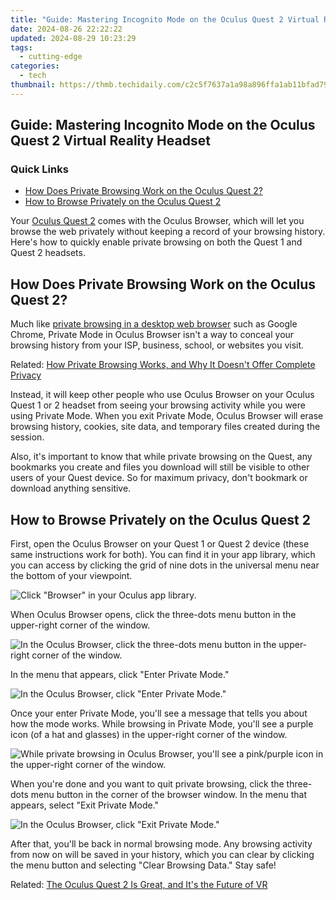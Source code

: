 ```yaml
---
title: "Guide: Mastering Incognito Mode on the Oculus Quest 2 Virtual Reality Headset"
date: 2024-08-26 22:22:22
updated: 2024-08-29 10:23:29
tags:
  - cutting-edge
categories:
  - tech
thumbnail: https://thmb.techidaily.com/c2c5f7637a1a98a896ffa1ab11bfad790f7bce8cef68212efe6eba279207bd77.jpg
---
```


## Guide: Mastering Incognito Mode on the Oculus Quest 2 Virtual Reality Headset

### Quick Links

* [How Does Private Browsing Work on the Oculus Quest 2?](https://extra-skills.techidaily.com/in-2024-navigating-the-world-of-lut-filters-for-obs-mastery/)
* [How to Browse Privately on the Oculus Quest 2](https://eaxpv-info.techidaily.com/unleash-creativity-unlimited-samples-of-50-youtube-banners-for-free-in-2024/)

 Your [Oculus Quest 2](https://youtube-sure.techidaily.com/024-approved-how-much-cash-can-you-score-for-watching-a-million-videos/) comes with the Oculus Browser, which will let you browse the web privately without keeping a record of your browsing history. Here's how to quickly enable private browsing on both the Quest 1 and Quest 2 headsets.

##  How Does Private Browsing Work on the Oculus Quest 2?

 Much like [private browsing in a desktop web browser](https://youtube-tips.techidaily.com/n-2024-decoding-t-series-online-earnings-stream/) such as Google Chrome, Private Mode in Oculus Browser isn't a way to conceal your browsing history from your ISP, business, school, or websites you visit.

Related: [How Private Browsing Works, and Why It Doesn't Offer Complete Privacy](https://youtube-tips.techidaily.com/n-2024-decoding-t-series-online-earnings-stream/) 

 Instead, it will keep other people who use Oculus Browser on your Oculus Quest 1 or 2 headset from seeing your browsing activity while you were using Private Mode. When you exit Private Mode, Oculus Browser will erase browsing history, cookies, site data, and temporary files created during the session.

 Also, it's important to know that while private browsing on the Quest, any bookmarks you create and files you download will still be visible to other users of your Quest device. So for maximum privacy, don't bookmark or download anything sensitive.

##  How to Browse Privately on the Oculus Quest 2

 First, open the Oculus Browser on your Quest 1 or Quest 2 device (these same instructions work for both). You can find it in your app library, which you can access by clicking the grid of nine dots in the universal menu near the bottom of your viewpoint.

![Click "Browser" in your Oculus app library.](https://static1.howtogeekimages.com/wordpress/wp-content/uploads/2021/12/oculus_browser_launch.jpg) 

 When Oculus Browser opens, click the three-dots menu button in the upper-right corner of the window.

![In the Oculus Browser, click the three-dots menu button in the upper-right corner of the window.](https://static1.howtogeekimages.com/wordpress/wp-content/uploads/2021/12/oculus_browser_three_dots.jpg) 

 In the menu that appears, click "Enter Private Mode."

![In the Oculus Browser, click "Enter Private Mode."](https://static1.howtogeekimages.com/wordpress/wp-content/uploads/2021/12/oculus_enter_private_mode.jpg) 

 Once your enter Private Mode, you'll see a message that tells you about how the mode works. While browsing in Private Mode, you'll see a purple icon (of a hat and glasses) in the upper-right corner of the window.

![While private browsing in Oculus Browser, you'll see a pink/purple icon in the upper-right corner of the window.](https://static1.howtogeekimages.com/wordpress/wp-content/uploads/2021/12/oculus_browser_private_mode.jpg) 

 When you're done and you want to quit private browsing, click the three-dots menu button in the corner of the browser window. In the menu that appears, select "Exit Private Mode."

![In the Oculus Browser, click "Exit Private Mode."](https://static1.howtogeekimages.com/wordpress/wp-content/uploads/2021/12/exit_private_mode.jpg) 

 After that, you'll be back in normal browsing mode. Any browsing activity from now on will be saved in your history, which you can clear by clicking the menu button and selecting "Clear Browsing Data." Stay safe!

Related: [The Oculus Quest 2 Is Great, and It's the Future of VR](https://youtube-sure.techidaily.com/024-approved-how-much-cash-can-you-score-for-watching-a-million-videos/)

<ins class="adsbygoogle"
     style="display:block"
     data-ad-format="autorelaxed"
     data-ad-client="ca-pub-7571918770474297"
     data-ad-slot="1223367746"></ins>



<ins class="adsbygoogle"
     style="display:block"
     data-ad-client="ca-pub-7571918770474297"
     data-ad-slot="8358498916"
     data-ad-format="auto"
     data-full-width-responsive="true"></ins>
